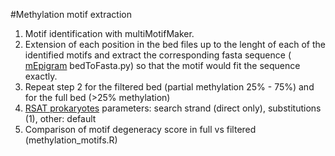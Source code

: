 #Methylation motif extraction

1. Motif identification with multiMotifMaker. 
2. Extension of each position in the bed files up to the lenght of each of the identified motifs and extract the corresponding fasta sequence ( [mEpigram](https://github.com/Wang-lab-UCSD/mEpigram) bedToFasta.py) so that the motif would fit the sequence exactly. 
3. Repeat step 2 for the filtered bed (partial methylation 25% - 75%) and for the full bed (>25% methylation)
4. [RSAT prokaryotes](http://rsat.sb-roscoff.fr/dna-pattern_form.cgi) parameters: search strand (direct only), substitutions (1), other: default
5. Comparison of motif degeneracy score in full vs filtered (methylation_motifs.R)
